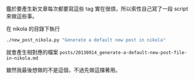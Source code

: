 <!--
.. link: 
.. description: 
.. tags: all, software
.. date: 2013/09/14 22:36:15
.. title: Generate a default new post file in nikola
.. slug: 20130914_generate-a-default-new-post-file-in-nikola
-->

鑑於要產生新文章每次都要寫這些 tag 實在很煩，所以索性自己寫了一段 script 來做這些事。

<script src="https://gist.github.com/yen3/6562566.js"></script>

在 nikola 的目錄下執行

```bash
./new_post_nikola.py "Generate a default new post in nikola"
```

就會產生相對應的檔案 
`posts/20130914_generate-a-default-new-post-file-in-nikola.md`

雖然我最後想做的不是這個，不過先做這擋著用。